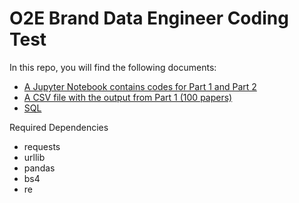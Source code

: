 # O2E Brand Data Engineer Coding Test

In this repo, you will find the following documents:
* [A Jupyter Notebook contains codes for Part 1 and Part 2](https://github.com/zxzzhangg/Data_Engineer_Coding/blob/master/O2E_Brand_takehome_test.ipynb)
* [A CSV file with the output from Part 1 (100 papers)](https://github.com/zxzzhangg/Data_Engineer_Coding/blob/master/papers.csv)
* [SQL](https://github.com/zxzzhangg/Data_Engineer_Coding/blob/master/sqlcodes.md)

Required Dependencies
* requests
* urllib
* pandas
* bs4
* re
